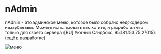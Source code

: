# nAdmin
nAdmin - это админское меню, которое было собрано недокодером назарбаевым. Можете использовать как хотите, я разработал его только для своего сервера ([RU] Уютный Сандбокс; 95.181.153.75:27015).
(ещё в разработке)

![меню](https://media.discordapp.net/attachments/703601632360792164/809807685730041877/unknown.png)
